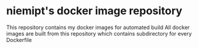 # niemipt's docker image repository
This repository contains my docker images for automated build
All docker images are built from this repository which contains subdirectory for every Dockerfile
